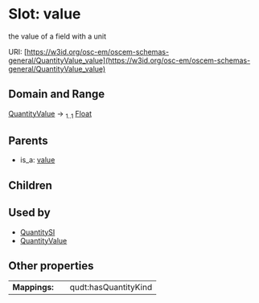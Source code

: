 
# Slot: value

the value of a field with a unit

URI: [https://w3id.org/osc-em/oscem-schemas-general/QuantityValue_value](https://w3id.org/osc-em/oscem-schemas-general/QuantityValue_value)


## Domain and Range

[QuantityValue](QuantityValue.md) &#8594;  <sub>1..1</sub> [Float](types/Float.md)

## Parents

 *  is_a: [value](value.md)

## Children


## Used by

 * [QuantitySI](QuantitySI.md)
 * [QuantityValue](QuantityValue.md)

## Other properties

|  |  |  |
| --- | --- | --- |
| **Mappings:** | | qudt:hasQuantityKind |